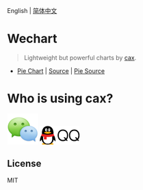 English | [简体中文](./README.md) 

# Wechart 

> Lightweight but powerful charts by [cax](https://github.com/dntzhang/cax). 

  * [Pie Chart](https://dntzhang.github.io/wechart/packages/pie/examples/simple/) | [Source](https://github.com/dntzhang/wechart/blob/master/packages/pie/examples/simple/main.js#L7-L36) | [Pie Source](https://github.com/dntzhang/wechart/blob/master/packages/pie/src/index.js#L12)

# Who is using cax?

![Tencent Wechat](./asset/wx.png)  ![Tencent QQ](./asset/qq.png)

## License

MIT
